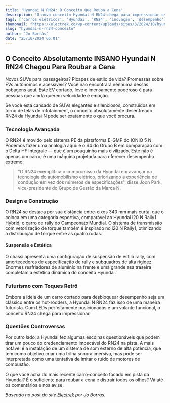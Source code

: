 ```yaml
---
title: 'Hyundai N RN24: O Conceito Que Rouba a Cena'
description: 'O novo conceito Hyundai N RN24 chega para impressionar os amantes de carros elétricos, trazendo inovações e performance diferenciadas.'
tags: ['carros elétricos', 'Hyundai', 'RN24', 'inovação', 'desempenho']
thumbnail: "https://electrek.co/wp-content/uploads/sites/3/2024/10/hyundai_MAIN.jpg?quality=82&strip=all&w=1428"
slug: "hyundai-n-rn24-conceito"
author: "Jo Borrás"
date: "25/10/2024 06:01"
---
```


## O Conceito Absolutamente INSANO Hyundai N RN24 Chegou Para Roubar a Cena

Novos SUVs para passageiros? Picapes de estilo de vida? Promessas sobre EVs autônomos e acessíveis? Você não encontrará nenhuma dessas bobagens aqui. Este EV cortado, leve e imensamente poderoso é para pessoas que ainda querem velocidade e emoção.

Se você está cansado de SUVs elegantes e silenciosos, construídos em torno de telas de infotainment, o conceito absolutamente desenfreado RN24 da Hyundai N pode ser exatamente o que você procura.

### Tecnologia Avançada
O RN24 é movido pelo sistema PE da plataforma E-GMP do IONIQ 5 N. Podemos fazer uma analogia aqui: é o S4 do Grupo B em comparação com o Delta HF Integrale — que é um pouquinho mais civilizado. Este não é apenas um carro; é uma máquina projetada para oferecer desempenho extremo.

> "O RN24 exemplifica o compromisso da Hyundai em avançar na tecnologia do automobilismo elétrico, priorizando a experiência de condução em vez dos números de especificações", disse Joon Park, vice-presidente do Grupo de Gestão da Marca N.

### Design e Construção
O RN24 se destaca por sua distância entre-eixos 340 mm mais curta, que o coloca em uma categoria esportiva, comparável ao Hyundai i20 N Rally1 Hybrid, o carro de rally do Campeonato Mundial. O sistema de transmissão com vetorização de torque também é inspirado no i20 N Rally1, otimizando a distribuição de torque entre as quatro rodas.

#### Suspensão e Estética
O chassi apresenta uma configuração de suspensão de estilo rally, com amortecedores de especificação de rally e subquadros de alta rigidez. Enormes resfriadores de alumínio na frente e uma grande asa traseira completam a estética dinâmica do conceito Hyundai.

### Futurismo com Toques Retrô
Embora a ideia de um carro cortado para desbloquear desempenho seja um clássico entre os hot-rodders, a Hyundai N RN24 faz isso de uma maneira futurista. Com LEDs perfeitamente posicionados e um volante funcional, o conceito RN24 chega para impressionar.

### Questões Controversas
Por outro lado, a Hyundai fez algumas escolhas questionáveis que podem tirar um pouco do credenciamento impecável do RN24 na pista. A mais notável é a instalação de um sistema de som externo de alta potência, que tem como objetivo criar uma trilha sonora imersiva, mas pode ser interpretada como uma tentativa de imitar o ruído de motores de combustão.

O que você acha do mais recente carro-conceito focado em pista da Hyundai? É o suficiente para roubar a cena e distrair todos os olhos? Vá até os comentários e nos avise.

*Baseado no post do site [Electrek](https://electrek.co/2024/10/24/absolutely-wild-hyundai-n-rn24-concept-is-here-to-steal-the-show/) por Jo Borrás.*